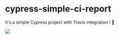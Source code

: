 # cypress-simple-ci-report 

It's a simple Cypress project with Travis integration ! 👻

<img src='https://cdn.jsdelivr.net/gh/devicons/devicon/icons/docker/docker-original.svg'>
 
 
